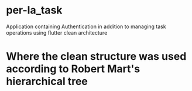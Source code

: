 # per-la_task
Application containing Authentication in addition to managing task operations using flutter clean architecture

# Where the clean structure was used according to Robert Mart's hierarchical tree
